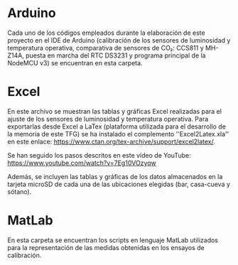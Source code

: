 # Arduino
Cada uno de los códigos empleados durante la elaboración de este proyecto en el IDE de Arduino (calibración de los sensores de luminosidad y temperatura operativa, comparativa de sensores de CO₂: CCS811 y MH-Z14A, puesta en marcha del RTC DS3231 y programa principal de la NodeMCU v3) se encuentran en esta carpeta.

# Excel
En este archivo se muestran las tablas y gráficas Excel realizadas para el ajuste de los sensores de luminosidad y temperatura operativa. Para exportarlas desde Excel a LaTex (plataforma utilizada para el desarrollo de la memoria de este TFG) se ha instalado el complemento ''Excel2Latex.xla'' en este enlace: https://www.ctan.org/tex-archive/support/excel2latex/.

Se han seguido los pasos descritos en este vídeo de YouTube: https://www.youtube.com/watch?v=7Eg10VOzyqw

Además, se incluyen las tablas y gráficas de los datos almacenados en la tarjeta microSD de cada una de las ubicaciones elegidas (bar, casa-cueva y sótano).

# MatLab
En esta carpeta se encuentran los scripts en lenguaje MatLab utilizados para la representación de las medidas obtenidas en los ensayos de calibración.
